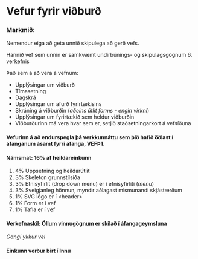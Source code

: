 # Vefur fyrir viðburð

### Markmið:
Nemendur eiga að geta unnið skipulega að gerð vefs.

Hannið vef sem unnin er samkvæmt undirbúnings- og skipulagsgögnum 6. verkefnis

Það sem á að vera á vefnum:

  * Upplýsingar um viðburð
  * Tímasetning
  * Dagskrá
  * Upplýsingar um afurð fyrirtækisins
  * Skráning á viðburðin (_aðeins útlit forms - engin virkni_)
  * Upplýsingar um fyrirtækið sem heldur viðburðin
  * Viðburðurinn má vera hvar sem er, setjið staðsetningarkort á vefsíðuna

#### Vefurinn á að endurspegla þá verkkunnáttu sem þið hafið öðlast í áfanganum ásamt fyrri áfanga, VEFÞ1. 

#### Námsmat:  16% af heildareinkunn

1.	4%  Uppsetning og heildarútlit
4.	3%  Skeleton grunnstílsíða 
5.	3%  Efnisyfirlit (drop down menu) er í efnisyfirliti (_menu_)
6.	3%  Sveigjanleg hönnun, myndir aðlagast mismunandi skjástærðum
7.	1%  SVG lógo er í &lt;header>
8.	1%  Form er í vef
9.	1%  Tafla er í vef

#### Verkefnaskil: Öllum vinnugögnum er skilað í áfangageymsluna 

_Gangi ykkur vel_  

#### Einkunn verður birt í Innu
